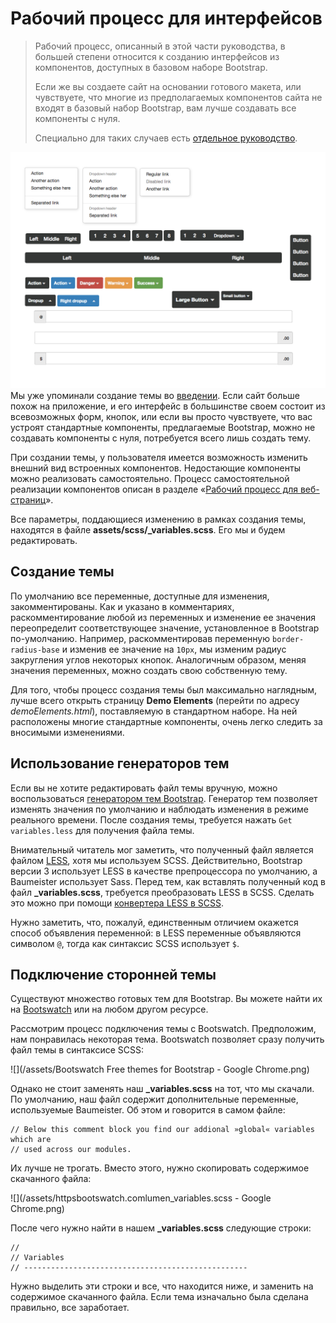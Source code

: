 # Рабочий процесс для интерфейсов

> Рабочий процесс, описанный в этой части руководства, в большей степени относится к созданию интерфейсов из компонентов, доступных в базовом наборе Bootstrap.
>
> Если же вы создаете сайт на основании готового макета, или чувствуете, что многие из предполагаемых компонентов сайта не входят в базовый набор Bootstrap, вам лучше создавать все компоненты с нуля.
>
> Специально для таких случаев есть [отдельное руководство](/rabochii-protsess.md).

![](/assets/Bootstrap+3.001.jpg)Мы уже упоминали создание темы во [введении](/README.md). Если сайт больше похож на приложение, и его интерфейс в большинстве своем состоит из всевозможных форм, кнопок, или если вы просто чувствуете, что вас устроят стандартные компоненты, предлагаемые Bootstrap, можно не создавать компоненты с нуля, потребуется всего лишь создать тему.

При создании темы, у пользователя имеется возможность изменить внешний вид встроенных компонентов. Недостающие компоненты можно реализовать самостоятельно. Процесс самостоятельной реализации компонентов описан в разделе «[Рабочий процесс для веб-страниц](/rabochii-protsess.md)».

Все параметры, поддающиеся изменению в рамках создания темы, находятся в файле **assets/scss/\_variables.scss**. Его мы и будем редактировать.

## Создание темы

По умолчанию все переменные, доступные для изменения, закомментированы. Как и указано в комментариях, раскомментирование любой из переменных и изменение ее значения переопределит соответствующее значение, установленное в Bootstrap по-умолчанию. Например, раскомментировав переменную `border-radius-base` и изменив ее значение на `10px`, мы изменим радиус закругления углов некоторых кнопок. Аналогичным образом, меняя значения переменных, можно создать свою собственную тему.

Для того, чтобы процесс создания темы был максимально наглядным, лучше всего открыть страницу **Demo Elements** \(перейти по адресу _demoElements.html_\), поставляемую в стандартном наборе. На ней расположены многие стандартные компоненты, очень легко следить за вносимыми изменениями.

## Использование генераторов тем

Если вы не хотите редактировать файл темы вручную, можно воспользоваться [генератором тем Bootstrap](https://www.bootstrap-live-customizer.com/). Генератор тем позволяет изменять значения по умолчанию и наблюдать изменения в режиме реального времени. После создания темы, требуется нажать `Get variables.less` для получения файла темы.

Внимательный читатель мог заметить, что полученный файл является файлом [LESS](http://lesscss.org/), хотя мы используем SCSS. Действительно, Bootstrap версии 3 использует LESS в качестве препроцессора по умолчанию, а Baumeister использует Sass. Перед тем, как вставлять полученный код в файл **\_variables.scss**, требуется преобразовать LESS в SCSS. Сделать это можно при помощи [конвертера LESS в SCSS](http://less2scss.awk5.com/).

Нужно заметить, что, пожалуй, единственным отличием окажется способ объявления переменной: в LESS переменные объявляются символом `@`, тогда как синтаксис SCSS использует `$`.

## Подключение сторонней темы

Существуют множество готовых тем для Bootstrap. Вы можете найти их на [Bootswatch](https://bootswatch.com/) или на любом другом ресурсе.

Рассмотрим процесс подключения темы с Bootswatch. Предположим, нам понравилась некоторая тема. Bootswatch позволяет сразу получить файл темы в синтаксисе SCSS:

![](/assets/Bootswatch Free themes for Bootstrap - Google Chrome.png)

Однако не стоит заменять наш **\_variables.scss** на тот, что мы скачали. По умолчанию, наш файл содержит дополнительные переменные, используемые Baumeister. Об этом и говорится в самом файле:

```
// Below this comment block you find our addional »global« variables which are
// used across our modules.
```

Их лучше не трогать. Вместо этого, нужно скопировать содержимое скачанного файла:

![](/assets/httpsbootswatch.comlumen_variables.scss - Google Chrome.png)

После чего нужно найти в нашем **\_variables.scss** следующие строки:

```
//
// Variables
// --------------------------------------------------
```

Нужно выделить эти строки и все, что находится ниже, и заменить на содержимое скачанного файла. Если тема изначально была сделана правильно, все заработает.



